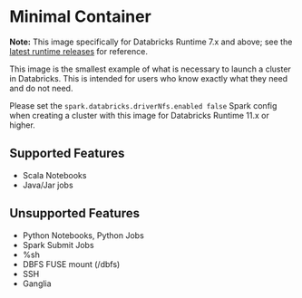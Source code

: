 # Minimal Container

**Note:** This image specifically for Databricks Runtime 7.x and above; see the [latest runtime releases](https://docs.databricks.com/release-notes/runtime/releases.html#databricks-runtime-releases) for reference. 

This image is the smallest example of what is necessary to launch a cluster in Databricks.
This is intended for users who know exactly what they need and do not need.

Please set the `spark.databricks.driverNfs.enabled false` Spark config when creating a cluster with this image for Databricks Runtime 11.x or higher.

## Supported Features
  - Scala Notebooks
  - Java/Jar jobs

## Unsupported Features
  - Python Notebooks, Python Jobs
  - Spark Submit Jobs
  - %sh
  - DBFS FUSE mount (/dbfs)
  - SSH
  - Ganglia
